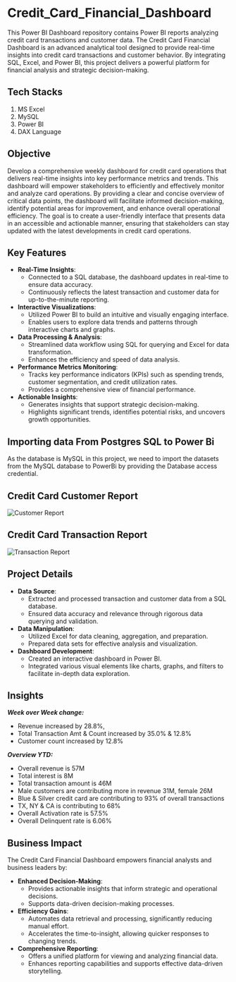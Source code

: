 # Credit_Card_Financial_Dashboard

This Power BI Dashboard repository contains Power BI reports analyzing credit card transactions and customer data. The Credit Card Financial Dashboard is an advanced analytical tool designed to provide real-time insights into credit card transactions and customer behavior. By integrating SQL, Excel, and Power BI, this project delivers a powerful platform for financial analysis and strategic decision-making.
## Tech Stacks

1. MS Excel
2. MySQL
3. Power BI
4. DAX Language
## Objective

Develop a comprehensive weekly dashboard for credit card operations that delivers real-time insights into key performance metrics and trends. This dashboard will empower stakeholders to efficiently and effectively monitor and analyze card operations. By providing a clear and concise overview of critical data points, the dashboard will facilitate informed decision-making, identify potential areas for improvement, and enhance overall operational efficiency. The goal is to create a user-friendly interface that presents data in an accessible and actionable manner, ensuring that stakeholders can stay updated with the latest developments in credit card operations.
## Key Features

- **Real-Time Insights**:
    - Connected to a SQL database, the dashboard updates in real-time to ensure data accuracy.
    - Continuously reflects the latest transaction and customer data for up-to-the-minute reporting.
- **Interactive Visualizations**:
    - Utilized Power BI to build an intuitive and visually engaging interface.
    - Enables users to explore data trends and patterns through interactive charts and graphs.
- **Data Processing & Analysis**:
    - Streamlined data workflow using SQL for querying and Excel for data transformation.
    - Enhances the efficiency and speed of data analysis.
- **Performance Metrics Monitoring**:
    - Tracks key performance indicators (KPIs) such as spending trends, customer segmentation, and credit utilization rates.
    - Provides a comprehensive view of financial performance.
- **Actionable Insights**:
    - Generates insights that support strategic decision-making.
    - Highlights significant trends, identifies potential risks, and uncovers growth opportunities.
## Importing data From Postgres SQL to Power Bi

As the database is MySQL in this project, we need to import the datasets from the MySQL database to PowerBi by providing the Database access credential.
## Credit Card Customer Report
![Customer Report](https://github.com/user-attachments/assets/7195e665-805f-4390-917c-0bb9f76c054d)

## Credit Card Transaction Report
![Transaction Report](https://github.com/user-attachments/assets/fe1c9cb4-4119-45c3-998b-574f469749e5)



## Project Details

- **Data Source**:
    - Extracted and processed transaction and customer data from a SQL database.
    - Ensured data accuracy and relevance through rigorous data querying and validation.
- **Data Manipulation**:
    - Utilized Excel for data cleaning, aggregation, and preparation.
    - Prepared data sets for effective analysis and visualization.
- **Dashboard Development**:
    - Created an interactive dashboard in Power BI.
    - Integrated various visual elements like charts, graphs, and filters to facilitate in-depth data exploration.
## Insights

***Week over Week change:***
-  Revenue increased by 28.8%,
-  Total Transaction Amt & Count increased by 35.0% & 12.8%
-  Customer count increased by 12.8%
 
***Overview YTD:***
-  Overall revenue is 57M
-  Total interest is 8M
-  Total transaction amount is 46M
-  Male customers are contributing more in revenue 31M, female 26M
-  Blue & Silver credit card are contributing to 93% of overall
transactions
-  TX, NY & CA is contributing to 68%
-  Overall Activation rate is 57.5%
-  Overall Delinquent rate is 6.06%
## Business Impact

The Credit Card Financial Dashboard empowers financial analysts and business leaders by:

- **Enhanced Decision-Making**:
    - Provides actionable insights that inform strategic and operational decisions.
    - Supports data-driven decision-making processes.
- **Efficiency Gains**:
    - Automates data retrieval and processing, significantly reducing manual effort.
    - Accelerates the time-to-insight, allowing quicker responses to changing trends.
- **Comprehensive Reporting**:
    - Offers a unified platform for viewing and analyzing financial data.
    - Enhances reporting capabilities and supports effective data-driven storytelling.
